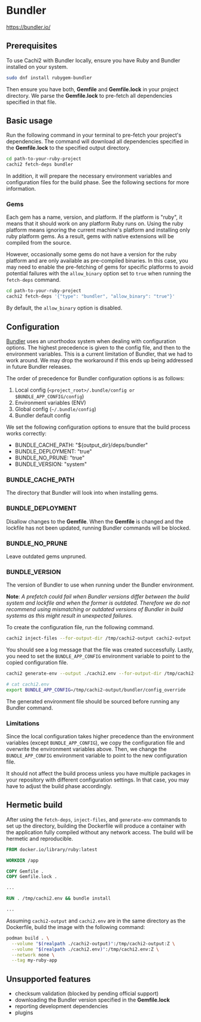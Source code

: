 # Bundler

<https://bundler.io/>

## Prerequisites

To use Cachi2 with Bundler locally, ensure you have Ruby and Bundler installed
on your system.

```bash
sudo dnf install rubygem-bundler
```

Then ensure you have both, **Gemfile** and **Gemfile.lock** in your project
directory. We parse the **Gemfile.lock** to pre-fetch all dependencies
specified in that file.

## Basic usage

Run the following command in your terminal to pre-fetch your project's
dependencies. The command will download all dependencies specified in the
**Gemfile.lock** to the specified output directory.

```bash
cd path-to-your-ruby-project
cachi2 fetch-deps bundler
```

In addition, it will prepare the necessary environment variables and
configuration files for the build phase. See the following sections for more
information.

### Gems

Each gem has a name, version, and platform. If the platform is "ruby", it means
that it should work on any platform Ruby runs on. Using the ruby platform means
ignoring the current machine's platform and installing only ruby platform gems.
As a result, gems with native extensions will be compiled from the source.

However, occasionally some gems do not have a version for the ruby platform and
are only available as pre-compiled binaries. In this case, you may need to enable
the pre-fetching of gems for specific platforms to avoid potential failures with
the `allow_binary` option set to `true` when running the `fetch-deps` command.

```bash
cd path-to-your-ruby-project
cachi2 fetch-deps '{"type": "bundler", "allow_binary": "true"}'
```

By default, the `allow_binary` option is disabled.

## Configuration

[Bundler](https://bundler.io/v2.5/man/bundle-config.1.html#DESCRIPTION) uses
an unorthodox system when dealing with configuration options. The highest
precedence is given to the config file, and then to the environment variables.
This is a current limitation of Bundler, that we had to work around. We may
drop the workaround if this ends up being addressed in future Bundler releases.

The order of precedence for Bundler configuration options is as follows:

1. Local config (`<project_root>/.bundle/config or $BUNDLE_APP_CONFIG/config`)
2. Environment variables (ENV)
3. Global config (`~/.bundle/config`)
4. Bundler default config

We set the following configuration options to ensure that the build process
works correctly:

- BUNDLE_CACHE_PATH: "${output_dir}/deps/bundler"
- BUNDLE_DEPLOYMENT: "true"
- BUNDLE_NO_PRUNE: "true"
- BUNDLE_VERSION: "system"

### BUNDLE_CACHE_PATH

The directory that Bundler will look into when installing gems.

### BUNDLE_DEPLOYMENT

Disallow changes to the **Gemfile**. When the **Gemfile** is changed
and the lockfile has not been updated, running Bundler commands will be blocked.

### BUNDLE_NO_PRUNE

Leave outdated gems unpruned.

### BUNDLE_VERSION

The version of Bundler to use when running under the Bundler environment.

**Note**: _A prefetch could fail when Bundler versions differ between the build
system and lockfile and when the former is outdated. Therefore we do not recommend
using mismatching or outdated versions of Bundler in build systems as this might
result in unexpected failures._

To create the configuration file, run the following command.

```bash
cachi2 inject-files --for-output-dir /tmp/cachi2-output cachi2-output
```

You should see a log message that the file was created successfully.
Lastly, you need to set the `BUNDLE_APP_CONFIG` environment variable to point
to the copied configuration file.

```bash
cachi2 generate-env --output ./cachi2.env --for-output-dir /tmp/cachi2-output ./cachi2-output
```

```bash
# cat cachi2.env
export BUNDLE_APP_CONFIG=/tmp/cachi2-output/bundler/config_override
```

The generated environment file should be sourced before running any Bundler command.

### Limitations

Since the local configuration takes higher precedence than the environment
variables (except `BUNDLE_APP_CONFIG`), we copy the configuration file and
overwrite the environment variables above. Then, we change the
`BUNDLE_APP_CONFIG` environment variable to point to the new configuration file.

It should not affect the build process unless you have multiple packages in
your repository with different configuration settings. In that case, you may
have to adjust the build phase accordingly.

## Hermetic build

After using the `fetch-deps`, `inject-files`, and `generate-env` commands
to set up the directory, building the Dockerfile will produce a container with
the application fully compiled without any network access. The build will be
hermetic and reproducible.

```Dockerfile
FROM docker.io/library/ruby:latest

WORKDIR /app

COPY Gemfile .
COPY Gemfile.lock .

...

RUN . /tmp/cachi2.env && bundle install

...
```

Assuming `cachi2-output` and `cachi2.env` are in the same directory as the
Dockerfile, build the image with the following command:

```bash
podman build . \
  --volume "$(realpath ./cachi2-output)":/tmp/cachi2-output:Z \
  --volume "$(realpath ./cachi2.env)":/tmp/cachi2.env:Z \
  --network none \
  --tag my-ruby-app
```

## Unsupported features

- checksum validation (blocked by pending official support)
- downloading the Bundler version specified in the **Gemfile.lock**
- reporting development dependencies
- plugins
